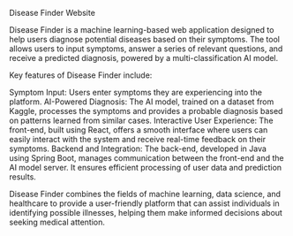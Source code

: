 Disease Finder Website 

Disease Finder is a machine learning-based web application designed to help users diagnose potential diseases based on their symptoms. The tool allows users to input symptoms, answer a series of relevant questions, and receive a predicted diagnosis, powered by a multi-classification AI model.

Key features of Disease Finder include:

Symptom Input: Users enter symptoms they are experiencing into the platform.
AI-Powered Diagnosis: The AI model, trained on a dataset from Kaggle, processes the symptoms and provides a probable diagnosis based on patterns learned from similar cases.
Interactive User Experience: The front-end, built using React, offers a smooth interface where users can easily interact with the system and receive real-time feedback on their symptoms.
Backend and Integration: The back-end, developed in Java using Spring Boot, manages communication between the front-end and the AI model server. It ensures efficient processing of user data and prediction results.

Disease Finder combines the fields of machine learning, data science, and healthcare to provide a user-friendly platform that can assist individuals in identifying possible illnesses, helping them make informed decisions about seeking medical attention.
